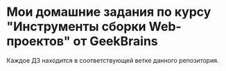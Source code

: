 # Мои домашние задания по курсу "Инструменты сборки Web-проектов" от GeekBrains

Каждое ДЗ находится в соответствующей ветке данного репозитория.
